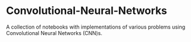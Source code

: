 # Convolutional-Neural-Networks

A collection of notebooks with implementations of various problems using Convolutional Neural Networks (CNN)s.
